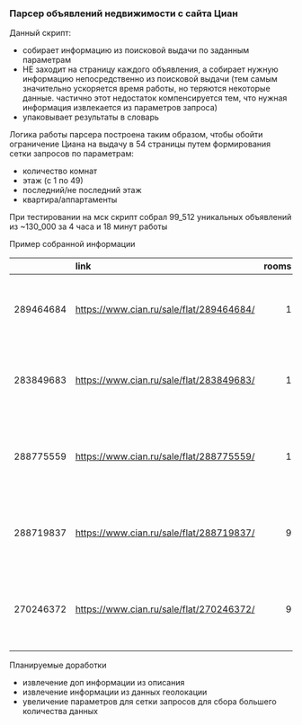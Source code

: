 ### Парсер объявлений недвижимости с сайта Циан

Данный скрипт:
- собирает информацию из поисковой выдачи по заданным параметрам 
- НЕ заходит на страницу каждого объявления, а собирает нужную информацию непосредственно из поисковой выдачи 
(тем самым значительно ускоряется время работы, но теряются некоторые данные. частично этот недостаток компенсируется тем, что нужная информация извлекается из параметров запроса)
- упаковывает результаты в словарь


Логика работы парсера построена таким образом, чтобы обойти ограничение Циана на выдачу в 54 страницы путем формирования сетки запросов по параметрам:

- количество комнат
- этаж (с 1 по 49)
- последний/не последний этаж
- квартира/аппартаменты

При тестировании на мск скрипт собрал 99_512 уникальных объявлений из ~130_000 за 4 часа и 18 минут работы

Пример собранной информации

|           | link                                     |   rooms |   floor | is_apartment   | not_last_floor   | title                              | subtitle                            | deadline                  | metro             | metro_remote          | geo                                                                          |   main_price | currency   |   price_for_sq_m |
|----------:|:-----------------------------------------|--------:|--------:|:---------------|:-----------------|:-----------------------------------|:------------------------------------|:--------------------------|:------------------|:----------------------|:-----------------------------------------------------------------------------|-------------:|:-----------|-----------------:|
| 289464684 | https://www.cian.ru/sale/flat/289464684/ |       1 |       1 | True           | True             | 1-комн. апарт., 39,39 м², 1/5 этаж | Сдача корпуса 4 кв. 2024            | сдача ГК: 3 кв. 2024 года | Площадь Революции | 2 минуты пешком       | Москва, ЦАО, р-н Тверской, м. Площадь Революции, Ильинка 3/8 ЖК              |     80870000 | rouble     |          2053059 |
| 283849683 | https://www.cian.ru/sale/flat/283849683/ |       1 |       1 | True           | True             | Новая студия 12,5 кв.м             | 1-комн. апарт., 12,5 м², 1/5 этаж   |                           | Волжская          | 5 минут пешком        | Москва, ЮВАО, р-н Текстильщики, м. Волжская, улица Шкулева, 13/25С3          |      4000000 | rouble     |           320000 |
| 288775559 | https://www.cian.ru/sale/flat/288775559/ |       1 |       1 | True           | True             | 1-к. пом., 29,66 м², 1/3 этаж      | Сдача корпуса 2 кв. 2025            | сдача ГК: 3 кв. 2026 года | Новокузнецкая     | 2 минуты пешком       | Москва, ЦАО, р-н Замоскворечье, м. Новокузнецкая, Руновский переулок, 14     |     24867537 | rouble     |           838420 |
| 288719837 | https://www.cian.ru/sale/flat/288719837/ |       9 |      15 | True           | False            | Новая студия на Западе Москвы      | 1-комн. апарт., 14,4 м², 1/17 этаж  |                           | Кунцевская        | 5 минут на транспорте | Москва, ЗАО, р-н Можайский, м. Кунцевская, Дорогобужская улица, 3            |      4100000 | rouble     |           284722 |
| 270246372 | https://www.cian.ru/sale/flat/270246372/ |       9 |      12 | True           | False            | 1-комн. апарт., 37,3 м², 1/8 этаж  | Секция 1 • Сдача корпуса 2 кв. 2024 | сдача ГК: 2 кв. 2024 года | Петровский Парк   | 5 минут пешком        | Москва, САО, р-н Савеловский, м. Петровский Парк, улица Верхняя Масловка, 20 |     14346459 | rouble     |           384624 |



Планируемые доработки
- извлечение доп информации из описания
- извлечение информации из данных геолокации
- увеличение параметров для сетки запросов для сбора большего количества данных

